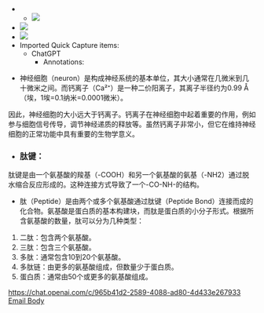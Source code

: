 - 
    - ![](https://firebasestorage.googleapis.com/v0/b/firescript-577a2.appspot.com/o/imgs%2Fapp%2Fxinyiheng%2FdjLy-rpKce.jpeg?alt=media&token=dc66797c-5c50-49fc-a457-e100eecb92b8)
- ![](https://firebasestorage.googleapis.com/v0/b/firescript-577a2.appspot.com/o/imgs%2Fapp%2Fxinyiheng%2FC8pG1_AEz-.jpeg?alt=media&token=26edb46f-cdb5-4910-9a65-9ba9c8ca764d)
- ![](https://firebasestorage.googleapis.com/v0/b/firescript-577a2.appspot.com/o/imgs%2Fapp%2Fxinyiheng%2FbfIJsFbjFk.jpeg?alt=media&token=4f2d0c35-27b7-405b-aa7d-dbdfe4f00d83)
- Imported Quick Capture items:
    - ChatGPT
        - Annotations:

* 神经细胞（neuron）是构成神经系统的基本单位，其大小通常在几微米到几十微米之间。而钙离子（Ca²⁺）是一种二价阳离子，其离子半径约为0.99 Å（埃，1埃=0.1纳米=0.0001微米）。

因此，神经细胞的大小远大于钙离子。钙离子在神经细胞中起着重要的作用，例如参与细胞信号传导，调节神经递质的释放等。虽然钙离子非常小，但它在维持神经细胞的正常功能中具有重要的生物学意义。

* ### 肽键：

肽键是由一个氨基酸的羧基（-COOH）和另一个氨基酸的氨基（-NH2）通过脱水缩合反应形成的。这种连接方式导致了一个-CO-NH-的结构。

* 肽（Peptide）是由两个或多个氨基酸通过肽键（Peptide Bond）连接而成的化合物。氨基酸是蛋白质的基本构建块，而肽是蛋白质的小分子形式。根据所含氨基酸的数量，肽可以分为几种类型：

1. 二肽：包含两个氨基酸。
2. 三肽：包含三个氨基酸。
3. 多肽：通常包含10到20个氨基酸。
4. 多肽链：由更多的氨基酸组成，但数量少于蛋白质。
5. 蛋白质：通常由50个或更多的氨基酸组成。



https://chat.openai.com/c/965b41d2-2589-4088-ad80-4d433e267933 [Email Body](https://files.todoist.com/Ki0GLDheAhFGTBYfvf0njeKPqSZ7Qq7tgtT3BKET26nqFRWTtyD5ZnZ2Gexooc8i/by/21878347/as/file.html)
